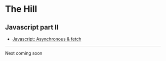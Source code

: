 # The Hill

## Javascript part II

* [Javascript: Asynchronous & fetch](/01-javascript/)

___

Next coming soon

